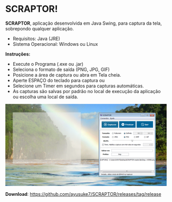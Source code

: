# SCRAPTOR!

**SCRAPTOR**, aplicação desenvolvida em Java Swing, para captura da tela, sobrepondo qualquer aplicação.

 - Requisitos: Java (JRE)
 - Sistema Operacional: Windows ou Linux
 
 **Instruções:**
 - Execute o Programa (.exe ou .jar)
 - Seleciona o formato de saída (PNG, JPG, GIF)
 - Posicione a área de captura ou abra em Tela cheia.
 - Aperte ESPAÇO do teclado para captura
                              ou
 - Selecione um Timer em segundos para capturas automáticas.
 - As capturas são salvas por padrão no local de execução da aplicação ou escolha uma local de saída.

![enter image description here](https://github.com/ayusuke7/SCRAPTOR/blob/master/imgs/1.png?raw=true)

**Download**:
https://github.com/ayusuke7/SCRAPTOR/releases/tag/release
